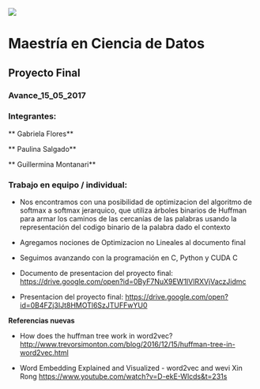 ![](images/logoitam.gif)

# Maestría en Ciencia de Datos

## Proyecto Final

### Avance_15_05_2017

### Integrantes:


** Gabriela Flores**

** Paulina Salgado**

** Guillermina Montanari**

### Trabajo en equipo / individual:

  - Nos encontramos con una posibilidad de optimizacion del algoritmo de softmax a softmax jerarquico, que utiliza árboles binarios de Huffman para armar los caminos de las cercanías de las palabras usando la representación del codigo binario de la palabra dado el contexto

  
  - Agregamos nociones de Optimizacion no Lineales al documento final
  
  - Seguimos avanzando con la programación en C, Python y CUDA C
  
  - Documento de presentacion del proyecto final: https://drive.google.com/open?id=0ByF7NuX9EW1IVlRXVjVaczJidmc

  - Presentacion del proyecto final: https://drive.google.com/open?id=0B4FZj3IJt8HMOTl6SzJTUFFwYU0
  

**Referencias nuevas**

- How does the huffman tree work in word2vec? http://www.trevorsimonton.com/blog/2016/12/15/huffman-tree-in-word2vec.html

- Word Embedding Explained and Visualized - word2vec and wevi Xin Rong https://www.youtube.com/watch?v=D-ekE-Wlcds&t=231s



